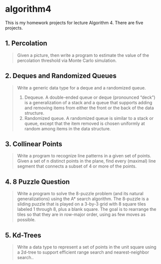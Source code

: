 # algorithm4

This is my homework projects for lecture Algorithm 4. There are five projects.

## 1. Percolation

>Given a picture, then write a program to estimate the value of the percolation threshold via Monte Carlo simulation.

## 2. Deques and Randomized Queues
>Write a generic data type for a deque and a randomized queue.
>1. Dequeue. A double-ended queue or deque (pronounced “deck”) is a generalization of a stack and a queue that supports adding and removing items from either the front or the back of the data structure. 
>2. Randomized queue. A randomized queue is similar to a stack or queue, except that the item removed is chosen uniformly at random among items in the data structure.

## 3. Collinear Points
>Write a program to recognize line patterns in a given set of points. 
>Given a set of n distinct points in the plane, find every (maximal) line segment that connects a subset of 4 or more of the points.

## 4. 8 Puzzle Question
>Write a program to solve the 8-puzzle problem (and its natural generalizations) using the A* search algorithm.
> The 8-puzzle is a sliding puzzle that is played on a 3-by-3 grid with 8 square tiles labeled 1 through 8, plus a blank square. The goal is to rearrange the tiles so that they are in row-major order, using as few moves as possible. 

## 5. Kd-Trees

>Write a data type to represent a set of points in the unit square using a 2d-tree to support efficient range search and nearest-neighbor search..